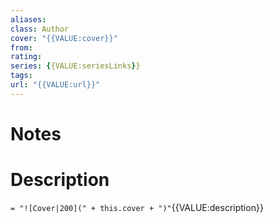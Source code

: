 ```yaml
---
aliases:
class: Author
cover: "{{VALUE:cover}}"
from:
rating:
series: {{VALUE:seriesLinks}}
tags:
url: "{{VALUE:url}}"
---
```

# Notes

# Description

`= "![Cover|200](" + this.cover + ")"`{{VALUE:description}}
